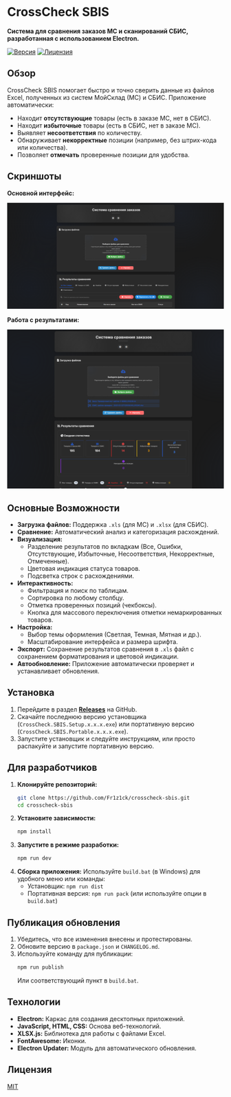# CrossCheck SBIS

**Система для сравнения заказов МС и сканирований СБИС, разработанная с использованием Electron.**

[![Версия](https://img.shields.io/github/v/release/Fr1z1ck/crosscheck-sbis?label=Версия)](https://github.com/Fr1z1ck/crosscheck-sbis/releases/latest)
[![Лицензия](https://img.shields.io/badge/license-MIT-green)](LICENSE)

## Обзор

CrossCheck SBIS помогает быстро и точно сверить данные из файлов Excel, полученных из систем МойСклад (МС) и СБИС. Приложение автоматически:

*   Находит **отсутствующие** товары (есть в заказе МС, нет в СБИС).
*   Находит **избыточные** товары (есть в СБИС, нет в заказе МС).
*   Выявляет **несоответствия** по количеству.
*   Обнаруживает **некорректные** позиции (например, без штрих-кода или количества).
*   Позволяет **отмечать** проверенные позиции для удобства.

## Скриншоты

**Основной интерфейс:**

![Основной интерфейс](Скриншот/1.png)

**Работа с результатами:**

![Работа с результатами](Скриншот/2.png)

## Основные Возможности

*   **Загрузка файлов:** Поддержка `.xls` (для МС) и `.xlsx` (для СБИС).
*   **Сравнение:** Автоматический анализ и категоризация расхождений.
*   **Визуализация:**
    *   Разделение результатов по вкладкам (Все, Ошибки, Отсутствующие, Избыточные, Несоответствия, Некорректные, Отмеченные).
    *   Цветовая индикация статуса товаров.
    *   Подсветка строк с расхождениями.
*   **Интерактивность:**
    *   Фильтрация и поиск по таблицам.
    *   Сортировка по любому столбцу.
    *   Отметка проверенных позиций (чекбоксы).
    *   Кнопка для массового переключения отметки немаркированных товаров.
*   **Настройка:**
    *   Выбор темы оформления (Светлая, Темная, Мятная и др.).
    *   Масштабирование интерфейса и размера шрифта.
*   **Экспорт:** Сохранение результатов сравнения в `.xls` файл с сохранением форматирования и цветовой индикации.
*   **Автообновление:** Приложение автоматически проверяет и устанавливает обновления.

## Установка

1.  Перейдите в раздел [**Releases**](https://github.com/Fr1z1ck/crosscheck-sbis/releases) на GitHub.
2.  Скачайте последнюю версию установщика (`CrossCheck.SBIS.Setup.x.x.x.exe`) или портативную версию (`CrossCheck.SBIS.Portable.x.x.x.exe`).
3.  Запустите установщик и следуйте инструкциям, или просто распакуйте и запустите портативную версию.

## Для разработчиков

1.  **Клонируйте репозиторий:**
    ```bash
    git clone https://github.com/Fr1z1ck/crosscheck-sbis.git
    cd crosscheck-sbis
    ```
2.  **Установите зависимости:**
    ```bash
    npm install
    ```
3.  **Запустите в режиме разработки:**
    ```bash
    npm run dev
    ```
4.  **Сборка приложения:**
    Используйте `build.bat` (в Windows) для удобного меню или команды:
    *   Установщик: `npm run dist`
    *   Портативная версия: `npm run pack` (или используйте опции в `build.bat`)

## Публикация обновления

1.  Убедитесь, что все изменения внесены и протестированы.
2.  Обновите версию в `package.json` и `CHANGELOG.md`.
3.  Используйте команду для публикации:
    ```bash
    npm run publish
    ```
    Или соответствующий пункт в `build.bat`.

## Технологии

*   **Electron:** Каркас для создания десктопных приложений.
*   **JavaScript, HTML, CSS:** Основа веб-технологий.
*   **XLSX.js:** Библиотека для работы с файлами Excel.
*   **FontAwesome:** Иконки.
*   **Electron Updater:** Модуль для автоматического обновления.

## Лицензия

[MIT](LICENSE) 